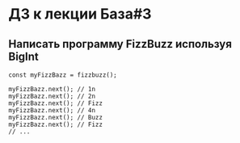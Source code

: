 # ДЗ к лекции База#3

## Написать программу FizzBuzz используя BigInt

```
const myFizzBazz = fizzbuzz();

myFizzBazz.next(); // 1n
myFizzBazz.next(); // 2n
myFizzBazz.next(); // Fizz
myFizzBazz.next(); // 4n
myFizzBazz.next(); // Buzz
myFizzBazz.next(); // Fizz
// ...
```
